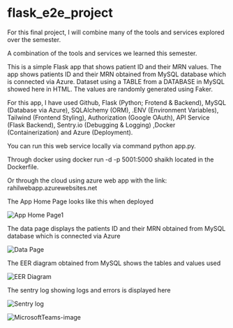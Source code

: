 # flask_e2e_project

For this final project, I will combine many of the tools and services explored over the semester.

A combination of the tools and services we learned this semester.

This is a simple Flask app that shows patient ID and their MRN values. The app shows patients ID and their MRN obtained from MySQL database which is connected via Azure. Dataset using a TABLE from a DATABASE in MySQL showed here in HTML. The values are randomly generated using Faker. 

For this app, I have used Github, Flask (Python; Frotend & Backend), MySQL (Database via Azure), SQLAlchemy (ORM), .ENV (Environment Variables), Tailwind (Frontend Styling), Authorization (Google OAuth), API Service (Flask Backend), Sentry.io (Debugging & Logging) ,Docker (Containerization) and Azure (Deployment).

You can run this web service locally via command python app.py.

Through docker using  docker run -d -p 5001:5000 shaikh located in the Dockerfile.

Or through the cloud using azure web app with the link: rahilwebapp.azurewebsites.net

The App Home Page looks like this when deployed

![App Home Page1](https://github.com/rshaikh95/flask_e2e_project/assets/141374132/de83fde5-7d79-485f-9647-f855e946ec4a)

The data page displays the patients ID and their MRN obtained from MySQL database which is connected via Azure

![Data Page](https://github.com/rshaikh95/flask_e2e_project/assets/141374132/23e3208a-3e9c-4f1a-a7e5-f799cd2ff382)

The EER diagram obtained from MySQL shows the tables and values used

![EER Diagram](https://github.com/rshaikh95/flask_e2e_project/assets/141374132/9de1ff5b-4139-4d62-bae3-3e0a501724bc)

The sentry log showing logs and errors is displayed here

![Sentry log](https://github.com/rshaikh95/flask_e2e_project/assets/141374132/5e180400-d6cf-4a2b-8ede-080276d59bbd)

![MicrosoftTeams-image](https://github.com/rshaikh95/flask_e2e_project/assets/141374132/29aa3bdb-05fc-40f3-868c-cd935d669c98)

